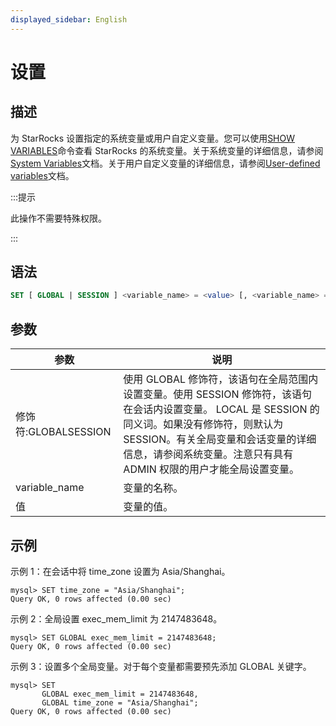 ```yaml
---
displayed_sidebar: English
---
```


# 设置

## 描述

为 StarRocks 设置指定的系统变量或用户自定义变量。您可以使用[SHOW VARIABLES](../Administration/SHOW_VARIABLES.md)命令查看 StarRocks 的系统变量。关于系统变量的详细信息，请参阅[System Variables](../../../reference/System_variable.md)文档。关于用户自定义变量的详细信息，请参阅[User-defined variables](../../../reference/user_defined_variables.md)文档。

:::提示

此操作不需要特殊权限。

:::

## 语法

```SQL
SET [ GLOBAL | SESSION ] <variable_name> = <value> [, <variable_name> = <value>] ...
```

## 参数

|参数|说明|
|---|---|
|修饰符:GLOBALSESSION|使用 GLOBAL 修饰符，该语句在全局范围内设置变量。使用 SESSION 修饰符，该语句在会话内设置变量。 LOCAL 是 SESSION 的同义词。如果没有修饰符，则默认为 SESSION。有关全局变量和会话变量的详细信息，请参阅系统变量。注意只有具有 ADMIN 权限的用户才能全局设置变量。|
|variable_name|变量的名称。|
|值|变量的值。|

## 示例

示例 1：在会话中将 time_zone 设置为 Asia/Shanghai。

```Plain
mysql> SET time_zone = "Asia/Shanghai";
Query OK, 0 rows affected (0.00 sec)
```

示例 2：全局设置 exec_mem_limit 为 2147483648。

```Plain
mysql> SET GLOBAL exec_mem_limit = 2147483648;
Query OK, 0 rows affected (0.00 sec)
```

示例 3：设置多个全局变量。对于每个变量都需要预先添加 GLOBAL 关键字。

```Plain
mysql> SET 
       GLOBAL exec_mem_limit = 2147483648,
       GLOBAL time_zone = "Asia/Shanghai";
Query OK, 0 rows affected (0.00 sec)
```
